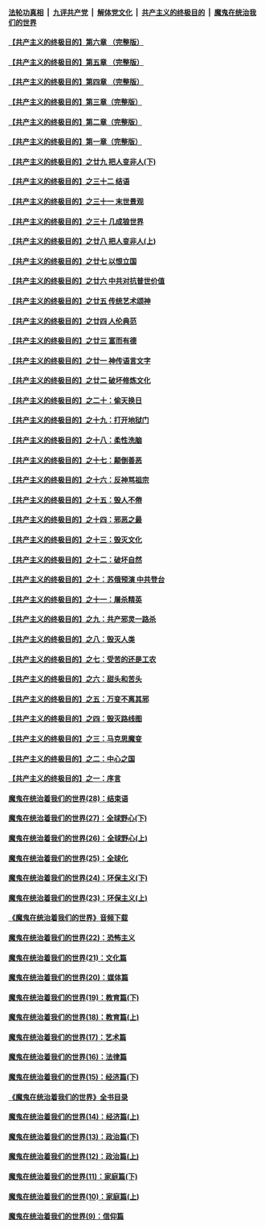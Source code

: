 ####  [法轮功真相](../../../../basic/blob/master/README.md?t=07061231) &nbsp;|&nbsp; [九评共产党](../../../../9ping.md/blob/master/README.md?t=07061231) &nbsp;|&nbsp; [解体党文化](../../../../jtdwh.md/blob/master/README.md?t=07061231)  &nbsp;|&nbsp; [共产主义的终极目的](../../../../gczydzjmd.md/blob/master/README.md?t=07061231) &nbsp;|&nbsp; [魔鬼在统治我们的世界](../../../../mgztzwmdsj.md/blob/master/README.md?t=07061231) 

#### [【共产主义的终极目的】第六章 （完整版）](../pages/nsc422/n11428913.md?t=07061231) 

#### [【共产主义的终极目的】第五章 （完整版）](../pages/nsc422/n11428912.md?t=07061231) 

#### [【共产主义的终极目的】第四章 （完整版）](../pages/nsc422/n11428907.md?t=07061231) 

#### [【共产主义的终极目的】第三章（完整版）](../pages/nsc422/n11428848.md?t=07061231) 

#### [【共产主义的终极目的】第二章（完整版）](../pages/nsc422/n11428831.md?t=07061231) 

#### [【共产主义的终极目的】第一章（完整版）](../pages/nsc422/n11417651.md?t=07061231) 

#### [【共产主义的终极目的】之廿九 把人变非人(下)](../pages/nsc422/n11344140.md?t=07061231) 

#### [【共产主义的终极目的】之三十二 结语](../pages/nsc422/n11360535.md?t=07061231) 

#### [【共产主义的终极目的】之三十一 末世景观](../pages/nsc422/n11351129.md?t=07061231) 

#### [【共产主义的终极目的】之三十 几成狼世界](../pages/nsc422/n11348280.md?t=07061231) 

#### [【共产主义的终极目的】之廿八 把人变非人(上)](../pages/nsc422/n11340492.md?t=07061231) 

#### [【共产主义的终极目的】之廿七 以恨立国](../pages/nsc422/n11336944.md?t=07061231) 

#### [【共产主义的终极目的】之廿六 中共对抗普世价值](../pages/nsc422/n11324785.md?t=07061231) 

#### [【共产主义的终极目的】之廿五 传统艺术颂神](../pages/nsc422/n11296396.md?t=07061231) 

#### [【共产主义的终极目的】之廿四 人伦典范](../pages/nsc422/n11296397.md?t=07061231) 

#### [【共产主义的终极目的】之廿三 富而有德](../pages/nsc422/n11283598.md?t=07061231) 

#### [【共产主义的终极目的】之廿一 神传语言文字](../pages/nsc422/n11263265.md?t=07061231) 

#### [【共产主义的终极目的】之廿二 破坏修炼文化](../pages/nsc422/n11245728.md?t=07061231) 

#### [【共产主义的终极目的】之二十：偷天换日](../pages/nsc422/n11238846.md?t=07061231) 

#### [【共产主义的终极目的】之十九：打开地狱门](../pages/nsc422/n11206376.md?t=07061231) 

#### [【共产主义的终极目的】之十八：柔性洗脑](../pages/nsc422/n11199994.md?t=07061231) 

#### [【共产主义的终极目的】之十七：颠倒善恶](../pages/nsc422/n11179782.md?t=07061231) 

#### [【共产主义的终极目的】之十六：反神骂祖宗](../pages/nsc422/n11166798.md?t=07061231) 

#### [【共产主义的终极目的】之十五：毁人不倦](../pages/nsc422/n11166792.md?t=07061231) 

#### [【共产主义的终极目的】之十四：邪恶之最](../pages/nsc422/n11150249.md?t=07061231) 

#### [【共产主义的终极目的】之十三：毁灭文化](../pages/nsc422/n11135227.md?t=07061231) 

#### [【共产主义的终极目的】之十二：破坏自然](../pages/nsc422/n11135214.md?t=07061231) 

#### [【共产主义的终极目的】之十：苏俄预演 中共登台](../pages/nsc422/n11118424.md?t=07061231) 

#### [【共产主义的终极目的】之十一：屠杀精英](../pages/nsc422/n11118442.md?t=07061231) 

#### [【共产主义的终极目的】之九：共产邪灵一路杀](../pages/nsc422/n11114139.md?t=07061231) 

#### [【共产主义的终极目的】之八：毁灭人类](../pages/nsc422/n11108503.md?t=07061231) 

#### [【共产主义的终极目的】之七：受苦的还是工农](../pages/nsc422/n11101809.md?t=07061231) 

#### [【共产主义的终极目的】之六：甜头和苦头](../pages/nsc422/n11096971.md?t=07061231) 

#### [【共产主义的终极目的】之五：万变不离其邪](../pages/nsc422/n11091285.md?t=07061231) 

#### [【共产主义的终极目的】之四：毁灭路线图](../pages/nsc422/n11086284.md?t=07061231) 

#### [【共产主义的终极目的】之三：马克思魔变](../pages/nsc422/n11061941.md?t=07061231) 

#### [【共产主义的终极目的】之二：中心之国](../pages/nsc422/n11047728.md?t=07061231) 

#### [【共产主义的终极目的】之一：序言](../pages/nsc422/n11086077.md?t=07061231) 

#### [魔鬼在统治着我们的世界(28)：结束语](../pages/nsc422/n10936246.md?t=07061231) 

#### [魔鬼在统治着我们的世界(27)：全球野心(下)](../pages/nsc422/n10928319.md?t=07061231) 

#### [魔鬼在统治着我们的世界(26)：全球野心(上)](../pages/nsc422/n10900318.md?t=07061231) 

#### [魔鬼在统治着我们的世界(25)：全球化](../pages/nsc422/n10788205.md?t=07061231) 

#### [魔鬼在统治着我们的世界(24)：环保主义(下)](../pages/nsc422/n10695307.md?t=07061231) 

#### [魔鬼在统治着我们的世界(23)：环保主义(上)](../pages/nsc422/n10688613.md?t=07061231) 

#### [《魔鬼在统治着我们的世界》音频下载](../pages/nsc422/n10635553.md?t=07061231) 

#### [魔鬼在统治着我们的世界(22)：恐怖主义](../pages/nsc422/n10614727.md?t=07061231) 

#### [魔鬼在统治着我们的世界(21)：文化篇](../pages/nsc422/n10597706.md?t=07061231) 

#### [魔鬼在统治着我们的世界(20)：媒体篇](../pages/nsc422/n10586579.md?t=07061231) 

#### [魔鬼在统治着我们的世界(19)：教育篇(下)](../pages/nsc422/n10564808.md?t=07061231) 

#### [魔鬼在统治着我们的世界(18)：教育篇(上)](../pages/nsc422/n10526970.md?t=07061231) 

#### [魔鬼在统治着我们的世界(17)：艺术篇](../pages/nsc422/n10499093.md?t=07061231) 

#### [魔鬼在统治着我们的世界(16)：法律篇](../pages/nsc422/n10485969.md?t=07061231) 

#### [魔鬼在统治着我们的世界(15)：经济篇(下)](../pages/nsc422/n10469975.md?t=07061231) 

#### [《魔鬼在统治着我们的世界》全书目录](../pages/nsc422/n10464261.md?t=07061231) 

#### [魔鬼在统治着我们的世界(14)：经济篇(上)](../pages/nsc422/n10457370.md?t=07061231) 

#### [魔鬼在统治着我们的世界(13)：政治篇(下)](../pages/nsc422/n10448270.md?t=07061231) 

#### [魔鬼在统治着我们的世界(12)：政治篇(上)](../pages/nsc422/n10444576.md?t=07061231) 

#### [魔鬼在统治着我们的世界(11)：家庭篇(下)](../pages/nsc422/n10440961.md?t=07061231) 

#### [魔鬼在统治着我们的世界(10)：家庭篇(上)](../pages/nsc422/n10435448.md?t=07061231) 

#### [魔鬼在统治着我们的世界(9)：信仰篇](../pages/nsc422/n10432159.md?t=07061231) 

